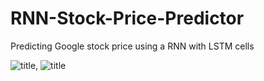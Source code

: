 # RNN-Stock-Price-Predictor
Predicting Google stock price using a RNN with LSTM cells

![title]('images/GOOG.png'), ![title]('images/stockticker.png')
